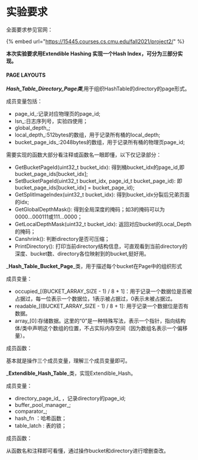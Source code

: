 # 实验要求

全面要求参见官网：

{% embed url="https://15445.courses.cs.cmu.edu/fall2021/project2/" %}

**本次实验要求用Extendible Hashing 实现一个Hash Index，可分为三部分实现。**

#### PAGE LAYOUTS

_**Hash\_Table\_Directory\_Page类**_,用于组织HashTable的directory的page形式。

成员变量包括：

* page\_id\_:记录对应物理页的page\_id;
* lsn\_:日志序列号，实验四使用；
* global\_depth\_;
* local\_depth\_:512bytes的数组，用于记录所有桶的local\_depth;
* bucket\_page\_ids\_:2048bytes的数组，用于记录所有桶的物理页page\_id;

需要实现的函数大部分看注释或函数名一眼即懂，以下仅记录部分：

* GetBucketPageId(uint32\_t bucket\_idx):  得到桶bucket\_idx的page\_id,即bucket\_page\_ids\[bucket\_idx];
* SetBucketPageId(uint32\_t bucket\_idx, page\_id\_t bucket\_page\_id):  即bucket\_page\_ids\[bucket\_idx] = bucket\_page\_id);
* GetSplitImageIndex(uint32\_t bucket\_idx):  得到bucket\_idx分裂后兄弟页面的idx;
* GetGlobalDepthMask():  得到全局深度的掩码；如3的掩码可以为0000...000111或111...0000；
* GetLocalDepthMask(uint32\_t bucket\_idx):  返回对应bucket的Local\_Depth的掩码；
* Canshrink():  判断directory是否可压缩；
* PrintDirectory():  打印当前directory结构信息，可直观看到当前directory的深度、bucket数、directory各位映射到的bucket,挺好用。



_**Hash\_Table\_Bucket\_Page**_类，用于描述每个bucket在Page中的组织形式

成员变量：

* occupied\_\[(BUCKET\_ARRAY\_SIZE - 1) / 8 + 1]：用于记录一个数据位是否被占据过，每一位表示一个数据位，1表示被占据过，0表示未被占据过。
* readable\_\[(BUCKET\_ARRAY\_SIZE - 1) / 8 + 1]:  用于记录一个数据位是否有数据。
* array\_\[0]:存储数据。这里的“0”是一种特殊写法，表示一个指针，指向结构体/类中声明这个数组的位置，不占实际内存空间（因为数组名表示一个偏移量）。

成员函数：

基本就是操作三个成员变量，理解三个成员变量即可。



_**Extendible\_Hash\_Table**_类，实现Extendible\_Hash。

成员变量：

* directory\_page\_id\_ ，记录directory的page\_id;
* buffer\_pool\_manager\_;
* comparator\_;
* hash\_fn  ：哈希函数；
* table\_latch  :  表的锁；

成员函数：

从函数名和注释即可看懂，通过操作bucket和directory进行增删查改。

